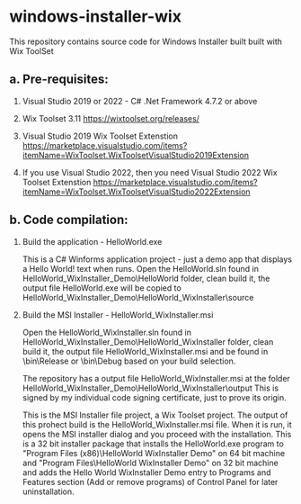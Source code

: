 # windows-installer-wix
This repository contains source code for Windows Installer built built with Wix ToolSet

a. 	Pre-requisites:
--------------------

1. Visual Studio 2019 or 2022 - C# .Net Framework 4.7.2 or above

2. 	Wix Toolset 3.11
	https://wixtoolset.org/releases/

3. 	Visual Studio 2019 Wix Toolset Extenstion
	https://marketplace.visualstudio.com/items?itemName=WixToolset.WixToolsetVisualStudio2019Extension
	
4. 	If you use Visual Studio 2022, then you need Visual Studio 2022 Wix Toolset Extenstion
	https://marketplace.visualstudio.com/items?itemName=WixToolset.WixToolsetVisualStudio2022Extension
	

b.	Code compilation:
----------------------
	
1.	Build the application - HelloWorld.exe

	This is a C# Winforms application project - just a demo app that displays a Hello World! text when runs.
	Open the HelloWorld.sln found in HelloWorld_WixInstaller_Demo\HelloWorld folder,
	clean build it, the output file HelloWorld.exe will be copied to HelloWorld_WixInstaller_Demo\HelloWorld_WixInstaller\source
	
2.	Build the MSI Installer - HelloWorld_WixInstaller.msi

	Open the HelloWorld_WixInstaller.sln found in HelloWorld_WixInstaller_Demo\HelloWorld_WixInstaller folder,
	clean build it, the output file HelloWorld_WixInstaller.msi and be found in \bin\Release or \bin\Debug based on your build selection.
	
	The repository has a output file HelloWorld_WixInstaller.msi at the folder HelloWorld_WixInstaller_Demo\HelloWorld_WixInstaller\output
	This is signed by my individual code signing certificate, just to prove its origin.

	This is the MSI Installer file project, a Wix Toolset project. The output of this prohect build is the HelloWorld_WixInstaller.msi file.
	When it is run, it opens the MSI installer dialog and you proceed with the installation. 
	This is a 32 bit installer package that installs the HelloWorld.exe program to 
	"Program Files (x86)\HelloWorld WixInstaller Demo" on 64 bit machine and 
	"Program Files\HelloWorld WixInstaller Demo" on 32 bit machine and adds the Hello World WixInstaller Demo 
	entry to Programs and Features section (Add or remove programs) of Control Panel for later uninstallation.
	

